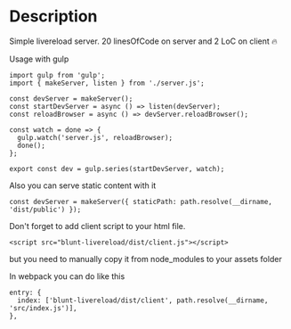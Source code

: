 # Description

Simple livereload server. 20 linesOfCode on server and 2 LoC on client :fire:

Usage with gulp

```
import gulp from 'gulp';
import { makeServer, listen } from './server.js';

const devServer = makeServer();
const startDevServer = async () => listen(devServer);
const reloadBrowser = async () => devServer.reloadBrowser();

const watch = done => {
  gulp.watch('server.js', reloadBrowser);
  done();
};

export const dev = gulp.series(startDevServer, watch);
```

Also you can serve static content with it

```
const devServer = makeServer({ staticPath: path.resolve(__dirname, 'dist/public') });
```

Don't forget to add client script to your html file.

```
<script src="blunt-livereload/dist/client.js"></script>
```

but you need to manually copy it from node_modules to your assets folder

In webpack you can do like this

```
entry: {
  index: ['blunt-livereload/dist/client', path.resolve(__dirname, 'src/index.js')],
},
```
